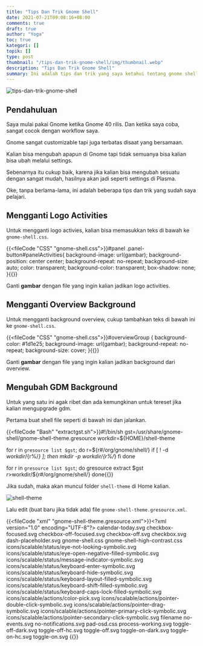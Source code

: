 ```yaml
---
title: "Tips Dan Trik Gnome Shell"
date: 2021-07-21T09:08:16+08:00
comments: true
draft: true
author: "Yoga"
toc: true
kategori: []
topik: []
type: post
thumbnail: "/tips-dan-trik-gnome-shell/img/thumbnail.webp"
description: "Tips Dan Trik Gnome Shell"
summary: Ini adalah tips dan trik yang saya ketahui tentang gnome shell
---
```


![tips-dan-trik-gnome-shell](/tips-dan-trik-gnome-shell/img/thumbnail.webp)

## Pendahuluan

Saya mulai pakai Gnome ketika Gnome 40 rilis. Dan ketika saya coba, sangat cocok dengan workflow saya.

Gnome sangat customizable tapi juga terbatas disaat yang bersamaan.

Kalian bisa mengubah apapun di Gnome tapi tidak semuanya bisa kalian bisa ubah melalui settings.

Sebenarnya itu cukup baik, karena jika kalian bisa mengubah sesuatu dengan sangat mudah, hasilnya akan jadi seperti settings di Plasma.

Oke, tanpa berlama-lama, ini adalah beberapa tips dan trik yang sudah saya pelajari.

## Mengganti Logo Activities

Untuk mengganti logo activies, kalian bisa memasukkan teks di bawah ke `gnome-shell.css`.

{{<fileCode "CSS" "gnome-shell.css">}}#panel .panel-button#panelActivities{
        background-image: url(gambar);
        background-position: center center;
        background-repeat: no-repeat;
        background-size: auto;
        color: transparent;
        background-color: transparent;
        box-shadow: none;
}{{</fileCode>}}

Ganti **gambar** dengan file yang ingin kalian jadikan logo activities.

## Mengganti Overview Background

Untuk mengganti background overview, cukup tambahkan teks di bawah ini ke `gnome-shell.css`.

{{<fileCode "CSS" "gnome-shell.css">}}#overviewGroup {
        background-color: #1d1e25;
        background-image: url(gambar);
        background-repeat: no-repeat;
        background-size: cover;
}{{</fileCode>}}

Ganti **gambar** dengan file yang ingin kalian jadikan background dari overview.

## Mengubah GDM Background

Untuk yang satu ini agak ribet dan ada kemungkinan untuk tereset jika kalian mengupgrade gdm.

Pertama buat shell file seperti di bawah ini dan jalankan.

{{<fileCode "Bash" "extractgst.sh">}}#!/bin/sh
gst=/usr/share/gnome-shell/gnome-shell-theme.gresource
workdir=${HOME}/shell-theme

for r in `gresource list $gst`; do
	r=${r#\/org\/gnome\/shell/}
	if [ ! -d $workdir/${r%/*} ]; then
	  mkdir -p $workdir/${r%/*}
	fi
done

for r in `gresource list $gst`; do
        gresource extract $gst $r >$workdir/${r#\/org\/gnome\/shell/}
done{{</fileCode>}}

Jika sudah, maka akan muncul folder `shell-theme` di Home kalian.

![shell-theme](/tips-dan-trik-gnome-shell/img/shell-theme.webp)

Lalu edit (buat baru jika tidak ada) file `gnome-shell-theme.gresource.xml`.

{{<fileCode "xml" "gnome-shell-theme.gresource.xml">}}&lt;?xml version="1.0" encoding="UTF-8"?&gt;
<gresources>
  <gresource prefix="/org/gnome/shell/theme">
    <file>calendar-today.svg</file>
    <file>checkbox-focused.svg</file>
    <file>checkbox-off-focused.svg</file>
    <file>checkbox-off.svg</file>
    <file>checkbox.svg</file>
    <file>dash-placeholder.svg</file>
    <file>gnome-shell.css</file>
    <file>gnome-shell-high-contrast.css</file>
    <file>icons/scalable/status/eye-not-looking-symbolic.svg</file>
    <file>icons/scalable/status/eye-open-negative-filled-symbolic.svg</file>
    <file>icons/scalable/status/message-indicator-symbolic.svg</file>
    <file>icons/scalable/status/keyboard-enter-symbolic.svg</file>
    <file>icons/scalable/status/keyboard-hide-symbolic.svg</file>
    <file>icons/scalable/status/keyboard-layout-filled-symbolic.svg</file>
    <file>icons/scalable/status/keyboard-shift-filled-symbolic.svg</file>
    <file>icons/scalable/status/keyboard-caps-lock-filled-symbolic.svg</file>
    <file>icons/scalable/actions/color-pick.svg</file>
    <file>icons/scalable/actions/pointer-double-click-symbolic.svg</file>
    <file>icons/scalable/actions/pointer-drag-symbolic.svg</file>
    <file>icons/scalable/actions/pointer-primary-click-symbolic.svg</file>
    <file>icons/scalable/actions/pointer-secondary-click-symbolic.svg</file>
    <file>filename</file>
    <file>no-events.svg</file>
    <file>no-notifications.svg</file>
    <file>pad-osd.css</file>
    <file>process-working.svg</file>
    <file>toggle-off-dark.svg</file>
    <file>toggle-off-hc.svg</file>
    <file>toggle-off.svg</file>
    <file>toggle-on-dark.svg</file>
    <file>toggle-on-hc.svg</file>
    <file>toggle-on.svg</file>
  </gresource>
</gresources>{{</fileCode>}}
